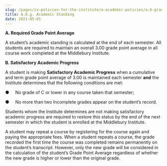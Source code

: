 ```yaml
---
slug: /pages/iv-policies-for-the-institute/a-academic-policies/a-6-grades-credits-and-academic-policies/a-6-g-academic-standing
title: A.6.g. Academic Standing
date: 2021-05-01
---
```

**A. Required Grade Point Average**

A student’s academic standing is calculated at the end of each semester. All students are required to maintain an overall 3.00 grade point average in all course work completed at the Middlebury Institute.

**B. Satisfactory Academic Progress**

A student is making **Satisfactory Academic Progress** when a cumulative and term grade point average of 3.00 is maintained each semester **and** the Institute determines that the following conditions are met:

●     No grade of C or lower in any course taken that semester;

●     No more than two Incomplete grades appear on the student’s record.

Students whom the Institute determines are not making satisfactory academic progress are required to restore this status by the end of the next semester in which the student is enrolled at the Middlebury Institute.

A student may repeat a course by registering for the course again and paying the appropriate fees. When a student repeats a course, the grade recorded the first time the course was completed remains permanently on the student’s transcript. However, only the new grade will be considered in the calculation of the student’s Grade Point Average regardless of whether the new grade is higher or lower than the original grade.
